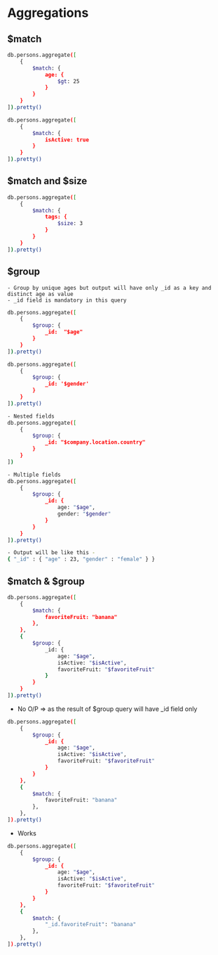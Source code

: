 # Aggregations

## $match
```sh
db.persons.aggregate([
    {
        $match: {
            age: {
                $gt: 25
            }
        }
    }
]).pretty()

db.persons.aggregate([
    {
        $match: {
            isActive: true
        }
    }
]).pretty()
```

## $match and $size
```sh
db.persons.aggregate([
    {
        $match: {
            tags: {
                $size: 3
            }
        }
    }
]).pretty()
```

## $group

    - Group by unique ages but output will have only _id as a key and distinct age as value
    - _id field is mandatory in this query
```sh
db.persons.aggregate([
    {
        $group: {
            _id:  "$age"
        }
    }
]).pretty()

db.persons.aggregate([
    {
        $group: {
            _id: '$gender'
        }
    }
]).pretty()

- Nested fields
db.persons.aggregate([
    {
        $group: {
            _id: "$company.location.country"
        }
    }
])

- Multiple fields
db.persons.aggregate([
    {
        $group: {
            _id: {
                age: "$age",
                gender: "$gender"
            }
        }
    }
]).pretty()

- Output will be like this - 
{ "_id" : { "age" : 23, "gender" : "female" } }
```

## $match & $group
```sh
db.persons.aggregate([
    {
        $match: {
            favoriteFruit: "banana"
        },
    },
    {
        $group: {
            _id: {
                age: "$age",
                isActive: "$isActive",
                favoriteFruit: "$favoriteFruit"
            }
        }
    }
]).pretty()
```

- No O/P => as the result of $group query will have _id field only
```sh
db.persons.aggregate([
    {
        $group: {
            _id: {
                age: "$age",
                isActive: "$isActive",
                favoriteFruit: "$favoriteFruit"
            }
        }
    },
    {
        $match: {
            favoriteFruit: "banana"
        },
    },
]).pretty()
```

- Works
```sh
db.persons.aggregate([
    {
        $group: {
            _id: {
                age: "$age",
                isActive: "$isActive",
                favoriteFruit: "$favoriteFruit"
            }
        }
    },
    {
        $match: {
            "_id.favoriteFruit": "banana" 
        },
    },
]).pretty()
```